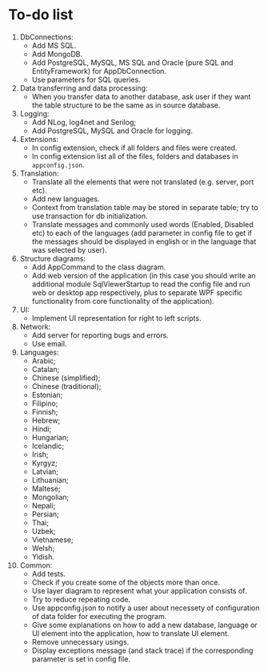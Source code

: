 # To-do list 

1. DbConnections:
    - Add MS SQL. 
    - Add MongoDB. 
    - Add PostgreSQL, MySQL, MS SQL and Oracle (pure SQL and EntityFramework) for AppDbConnection. 
    - Use parameters for SQL queries. 
2. Data transferring and data processing: 
    - When you transfer data to another database, ask user if they want the table structure to be the same as in source database.  
3. Logging: 
    - Add NLog, log4net and Serilog; 
    - Add PostgreSQL, MySQL and Oracle for logging. 
4. Extensions: 
    - In config extension, check if all folders and files were created. 
    - In config extension list all of the files, folders and databases in `appconfig.json`. 
5. Translation: 
    - Translate all the elements that were not translated (e.g. server, port etc). 
    - Add new languages. 
    - Context from translation table may be stored in separate table; try to use transaction for db initialization. 
    - Translate messages and commonly used words (Enabled, Disabled etc) to each of the languages (add parameter in config file to get if the messages should be displayed in english or in the language that was selected by user). 
6. Structure diagrams:
    - Add AppCommand to the class diagram. 
    - Add web version of the application (in this case you should write an additional module SqlViewerStartup to read the config file and run web or desktop app respectively, plus to separate WPF specific functionality from core functionality of the application). 
7. UI: 
    - Implement UI representation for right to left scripts. 
8. Network: 
    - Add server for reporting bugs and errors. 
    - Use email. 
9. Languages: 
    - Arabic; 
    - Catalan; 
    - Chinese (simplified); 
    - Chinese (traditional); 
    - Estonian; 
    - Filipino; 
    - Finnish; 
    - Hebrew; 
    - Hindi; 
    - Hungarian; 
    - Icelandic; 
    - Irish; 
    - Kyrgyz; 
    - Latvian; 
    - Lithuanian; 
    - Maltese; 
    - Mongolian; 
    - Nepali; 
    - Persian; 
    - Thai; 
    - Uzbek;  
    - Vietnamese;  
    - Welsh; 
    - Yidish. 
10. Common: 
    - Add tests. 
    - Check if you create some of the objects more than once.
    - Use layer diagram to represent what your application consists of. 
    - Try to reduce repeating code. 
    - Use appconfig.json to notify a user about necessety of configuration of data folder for executing the program. 
    - Give some explanations on how to add a new database, language or UI element into the application, how to translate UI element. 
    - Remove unnecessary usings. 
    - Display exceptions message (and stack trace) if the corresponding parameter is set in config file. 

